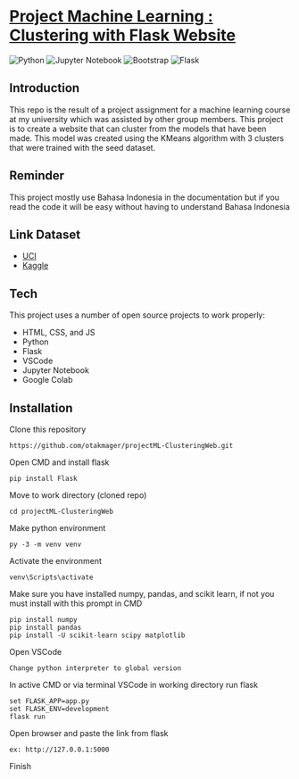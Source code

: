 # [Project Machine Learning : Clustering with Flask Website](https://github.com/otakmager/projectML-ClusteringWeb)
![Python](https://img.shields.io/badge/python->=3.11.0-3670A0?style=for-the-badge&logo=python&logoColor=ffdd54) ![Jupyter Notebook](https://img.shields.io/badge/jupyter-%23FA0F00.svg?style=for-the-badge&logo=jupyter&logoColor=white)
![Bootstrap](https://img.shields.io/badge/bootstrap->=5.2-%23563D7C.svg?style=for-the-badge&logo=bootstrap&logoColor=white) ![Flask](https://img.shields.io/badge/flask->=2.2-%23000.svg?style=for-the-badge&logo=flask&logoColor=white)

## Introduction

This repo is the result of a project assignment for a machine learning course at my university which was assisted by other group members. This project is to create a website that can cluster from the models that have been made. This model was created using the KMeans algorithm with 3 clusters that were trained with the seed dataset.

## Reminder
This project mostly use Bahasa Indonesia in the documentation but if you read the code it will be easy without having to understand Bahasa Indonesia

## Link Dataset 
- [UCI](https://archive.ics.uci.edu/ml/datasets/seeds)
- [Kaggle](https://www.kaggle.com/datasets/rwzhang/seeds-dataset)

## Tech
This project uses a number of open source projects to work properly:

- HTML, CSS, and JS
- Python
- Flask
- VSCode
- Jupyter Notebook
- Google Colab

## Installation

Clone this repository
```
https://github.com/otakmager/projectML-ClusteringWeb.git
```
Open CMD and install flask
```
pip install Flask
```
Move to work directory (cloned repo)
```
cd projectML-ClusteringWeb
```
Make python environment
```
py -3 -m venv venv
```
Activate the environment
```
venv\Scripts\activate
```
Make sure you have installed numpy, pandas, and scikit learn, if not you must install with this prompt in CMD
```
pip install numpy
pip install pandas
pip install -U scikit-learn scipy matplotlib
```
Open VSCode
```
Change python interpreter to global version 
```
In active CMD or via terminal VSCode in working directory run flask
```
set FLASK_APP=app.py
set FLASK_ENV=development
flask run
```
Open browser and paste the link from flask
```
ex: http://127.0.0.1:5000
```
Finish
